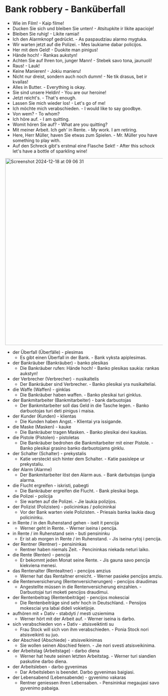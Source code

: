 # Bank robbery - Banküberfall

- Wie im Film! - Kaip filme!
- Ducken Sie sich und bleiben Sie unten! - Atsitupkite ir likite apacioje!
- Bleiben Sie ruhig! - Likite ramiai!
- Ich den Alarmknopf gedrückt. - As paspaudziau alarmo mygtuka.
- Wir warten jetzt auf die Polizei. - Mes laukiame dabar policijos.
- Her mit dem Geld! - Duokite man pinigus!
- Hände hoch! - Rankas aukstyn!
- Achten Sie auf Ihren ton, junger Mann! - Stebek savo tona, jaunuoli!
- Raus! - Lauk!
- Keine Manieren! - Jokiu manieru!
- Nicht nur dreist, sondern auch noch dumm! - Ne tik drasus, bet ir kvailas!
- Alles in Butter. - Everything is okay.
- Sie sind unsere Heldin! - You are our heroine!
- Jetzt reicht's. - That's enough.
- Lassen Sie mich wieder los! - Let's go of me!
- Ich möchte mich verabschieden. - I would like to say goodbye.
- Von wem? - To whom?
- Ich höre auf. - I am quitting.
- Womit hören Sie auf? - What are you quitting?
- Mit meiner Arbeit. Ich geh' in Rente. - My work. I am retiring.
-  Here, Herr Müller, haven Sie etwas zum Spielen. - Mr. Müller you have something to play with.
-  Auf den Schreck gibt's erstmal eine Flasche Sekt! - After this schock let's have a bottle of sparkling wine!

<img width="596" alt="Screenshot 2024-12-18 at 09 06 31" src="https://github.com/user-attachments/assets/6daee3e7-d7c5-4a00-88f2-5be9c6924fbe" />

- der Überfall (Überfälle) - plesimas
    -  Es gibt einen Überfall in der Bank. - Bank vyksta apiplesimas.
- der Bankräuber (Bankräuber) - banko plesikas
    -  Die Bankräuber rufen: Hände hoch! - Banko plesikas saukia: rankas aukstyn!
- der Verbrecher (Verbrecher) - nusikaltelis
    -  Der Bankräuber sind Verbrecher. - Banko plesikai yra nusikalteliai.
- die Waffe (Waffen) - ginklas
    -  Die Bankräuber haben waffen. - Banko plesikai turi ginklus. 
- der Bankmitarbeiter (Bankmitarbeiter) - bank darbuotojas
    -  Der Bankmitarbeiter soll das Geld in die Tasche legen. - Banko darbuotojas turi deti pinigus i maisa.
- der Kunder (Kunden) - klientas
    - Die Kunden haben Angst. - Klientai yra issigande.
- die Maske (Masken) - kauke
    -  Die Bankräuber tragen Masken.  - Banko plesikai devi kaukias.
- die Pistole (Pistolen) - pistoletas
    - Die Bankräuber bedrohen die Bankmitarbeiter mit einer Pistole. - Banko plesikai grasino banko darbuotojams ginklu.
- der Schalter (Schalter) - prekystalis
    - Katie versteckt sich hinter dem Schalter. - Katie pasislepe ur prekystaliu.
- der Alarm (Alarme)
    - Der Bankmitarbeiter löst den Alarm aus. - Bank darbutojas ijungia alarma.
- die Flucht ergreifen - iskristi, pabegti
    -  Die Bankräuber ergreifen die Flucht. - Bank plesikai bega.
- die Polizei - policija
    -   Sie warten auf die Polizei. - Jie laukia polizijos.
- der Polizist (Polizisten) - policininkas / policininkai
    -  Vor der Bank warten viele Polizisten. - Priesais banka laukia daug policininku.
- in Rente / in den Ruhenstand gehen - iseit it pencija
    - Werner geht in Rente. - Werner iseina i pencija.
- in Rente / im Ruhenstand sein - buti pensininku
    - Er ist ab morgen in Rente / im Ruhenstand. - Jis iseina rytoj i pencija.
- der Rentner (Rentner) - pensininkas
    - Rentner haben niemals Zeit. - Pencininkas niekada neturi laiko.
- die Rente (Renten) - pencija
    - Er bekommt jeden Monat seine Rente. - Jis gauna savo pencija kiekviena menesi.
- das Rentenalter (Rentealtner) - pencijos amzius
    - Werner hat das Rentaltner erreicht. - Werner pasieke pencijos amziu.
- die Rentenversicherung (Rentenversicherungen) - pencijos draudimas
    - Angestellte müssen in die Rentenversicherung einzahlen. - Darbuotojai turi moketi pencijos draudimui.
- der Rentenbeitrag (Rentenbeiträge) - pencijos mokesciai
    -    Die Rentenbeiträge sind sehr hoch in Deutschland. - Pensijos mokesciai yra labai dideli vokietijoje.
- aufhören mit + Dativ - stabdyti / mesti uzsiemima
    - Werner hört mit der Arbeit auf. - Werner iseina is darbo.
- sich verabschieden von + Dativ - atsisveiktinti su
    - Frau Stock will sich von ihm verabschieden. - Ponia Stock nori atsisveikinti su juo.
- der Abschied (Abschiede) - atsisveikinimas
    - Sie wollen seinen Abschied feiern. - Jie nori svesti atsisveikinima.
- der Arbeitstag (Arbeitstage) - darbo diena
    - Werner hat heute seinen letzten Arbeitstag. - Werner turi siandien paskutine darbo diena.
- der Arbeitsleben - darbo gyvenimas
    - Dar Arbeitsleben is beendet. Darbo gyvenimas baigiasi.
- der Lebensabend (Lebensabende) - gyvenimo vakaras
    - Rentner geniessen ihren Lebensaben. - Pensininkai megaujasi savo gyvenimo pabaiga.




